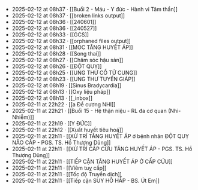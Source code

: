- 2025-02-12 at 08h37 · [[Buổi 2 - Máu - Y đức - Hành vi Tâm thần]]
- 2025-02-12 at 08h37 · [[broken links output]]
- 2025-02-12 at 08h36 · [[240601]]
- 2025-02-12 at 08h36 · [[240527]]
- 2025-02-12 at 08h33 · [[GCS]]
- 2025-02-12 at 08h32 · [[orphaned files output]]
- 2025-02-12 at 08h31 · [[MOC TĂNG HUYẾT ÁP]]
- 2025-02-12 at 08h28 · [[Song thai]]
- 2025-02-12 at 08h27 · [[Chăm sóc hậu sản]]
- 2025-02-12 at 08h26 · [[ĐỘT QUỴ]]
- 2025-02-12 at 08h25 · [[UNG THƯ CỔ TỬ CUNG]]
- 2025-02-12 at 08h23 · [[UNG THƯ TUYẾN GIÁP]]
- 2025-02-12 at 08h19 · [[Sinus Bradycardia]]
- 2025-02-12 at 08h13 · [[Oxy liệu pháp]]
- 2025-02-12 at 08h13 · [[_inbox]]
- 2025-02-11 at 22h22 · [[a Đề cương NHI]]
- 2025-02-11 at 22h21 · [[Buổi 15 - Hệ thận niệu - RL đa cơ quan (Nhi-Nhiễm)]]
- 2025-02-11 at 22h19 · [[Y ĐỨC]]
- 2025-02-11 at 22h12 · [[Xuất huyết tiêu hoá]]
- 2025-02-11 at 22h11 · [[XỬ TRÍ TĂNG HUYẾT ÁP ở bệnh nhân ĐỘT QUỴ NÃO CẤP - PGS. TS. Hồ Thượng Dũng]]
- 2025-02-11 at 22h11 · [[XỬ TRÍ CẤP CỨU TĂNG HUYẾT ÁP - PGS. TS. Hồ Thượng Dũng]]
- 2025-02-11 at 22h11 · [[TIẾP CẬN TĂNG HUYẾT ÁP Ở CẤP CỨU]]
- 2025-02-11 at 22h11 · [[Viêm tuỵ cấp]]
- 2025-02-11 at 22h11 · [[Tốc độ Truyền dịch]]
- 2025-02-11 at 22h11 · [[Tiếp cận SUY HÔ HẤP - BS. Út Em]]
